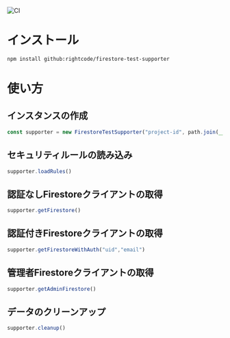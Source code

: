 ![CI](https://github.com/rightcode/firestore-test-supporter/workflows/CI/badge.svg)

# インストール
```bash
npm install github:rightcode/firestore-test-supporter
```

# 使い方
## インスタンスの作成
```js
const supporter = new FirestoreTestSupporter("project-id", path.join(__dirname, "firestore.rules"));
```
## セキュリティルールの読み込み
```js
supporter.loadRules()
```

## 認証なしFirestoreクライアントの取得
```js
supporter.getFirestore()
```

## 認証付きFirestoreクライアントの取得
```js
supporter.getFirestoreWithAuth("uid","email")
```

## 管理者Firestoreクライアントの取得
```js
supporter.getAdminFirestore()
```

## データのクリーンアップ
```js
supporter.cleanup()
```

